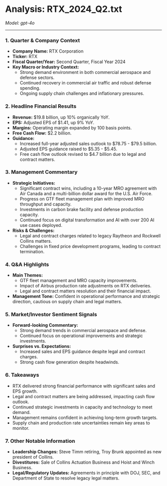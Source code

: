 # Analysis: RTX_2024_Q2.txt

*Model: gpt-4o*

---

### 1. Quarter & Company Context
- **Company Name:** RTX Corporation
- **Ticker:** RTX
- **Fiscal Quarter/Year:** Second Quarter, Fiscal Year 2024
- **Key Macro or Industry Context:**
  - Strong demand environment in both commercial aerospace and defense sectors.
  - Continued recovery in commercial air traffic and robust defense spending.
  - Ongoing supply chain challenges and inflationary pressures.

### 2. Headline Financial Results
- **Revenue:** $19.8 billion, up 10% organically YoY.
- **EPS:** Adjusted EPS of $1.41, up 9% YoY.
- **Margins:** Operating margin expanded by 100 basis points.
- **Free Cash Flow:** $2.2 billion.
- **Guidance:**
  - Increased full-year adjusted sales outlook to $78.75 - $79.5 billion.
  - Adjusted EPS guidance raised to $5.35 - $5.45.
  - Free cash flow outlook revised to $4.7 billion due to legal and contract matters.

### 3. Management Commentary
- **Strategic Initiatives:**
  - Significant contract wins, including a 10-year MRO agreement with Air Canada and a multi-billion dollar award for the U.S. Air Force.
  - Progress on GTF fleet management plan with improved MRO throughput and capacity.
  - Investments in carbon brake facility and defense production capacity.
  - Continued focus on digital transformation and AI with over 200 AI use cases deployed.
- **Risks & Challenges:**
  - Legal and contract charges related to legacy Raytheon and Rockwell Collins matters.
  - Challenges in fixed price development programs, leading to contract termination.

### 4. Q&A Highlights
- **Main Themes:**
  - GTF fleet management and MRO capacity improvements.
  - Impact of Airbus production rate adjustments on RTX deliveries.
  - Legal and contract matters resolution and their financial impact.
- **Management Tone:** Confident in operational performance and strategic direction, cautious on supply chain and legal matters.

### 5. Market/Investor Sentiment Signals
- **Forward-looking Commentary:**
  - Strong demand trends in commercial aerospace and defense.
  - Continued focus on operational improvements and strategic investments.
- **Surprises vs. Expectations:**
  - Increased sales and EPS guidance despite legal and contract charges.
  - Strong cash flow generation despite headwinds.

### 6. Takeaways
- RTX delivered strong financial performance with significant sales and EPS growth.
- Legal and contract matters are being addressed, impacting cash flow outlook.
- Continued strategic investments in capacity and technology to meet demand.
- Management remains confident in achieving long-term growth targets.
- Supply chain and production rate uncertainties remain key areas to monitor.

### 7. Other Notable Information
- **Leadership Changes:** Steve Timm retiring, Troy Brunk appointed as new president of Collins.
- **Divestitures:** Sale of Collins Actuation Business and Hoist and Winch Business.
- **Legal/Regulatory Updates:** Agreements in principle with DOJ, SEC, and Department of State to resolve legacy legal matters.